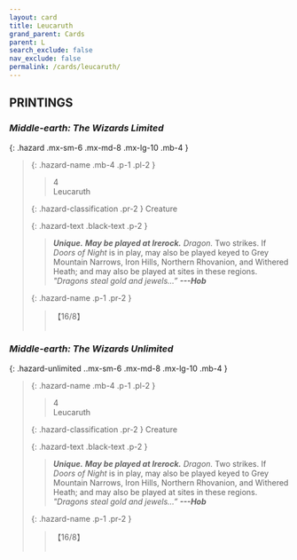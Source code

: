 ```yaml
---
layout: card
title: Leucaruth
grand_parent: Cards
parent: L
search_exclude: false
nav_exclude: false
permalink: /cards/leucaruth/
---
```


## PRINTINGS


### _Middle-earth: The Wizards Limited_

{: .hazard .mx-sm-6 .mx-md-8 .mx-lg-10 .mb-4 }
> {: .hazard-name .mb-4 .p-1 .pl-2 }
> > <div class="hazard-mp">4</div>
> > <div class="card-name">Leucaruth</div>
>
> {: .hazard-classification .pr-2 }
> Creature
>
> {: .hazard-text .black-text .p-2 }
> > _**Unique.**_ ***May be played at Irerock.*** _Dragon._ Two strikes. If _Doors of Night_ is in play, may also be played keyed to Grey Mountain Narrows, Iron Hills, Northern Rhovanion, and Withered Heath; and may also be played at sites in these regions. <br>_"Dragons steal gold and jewels...”_ ***---&#65279;Hob***  
>
> {: .hazard-name .p-1 .pr-2 }
> > <div class="card-shield">【16/8】</div>
> > <div class="card-corruption">&nbsp;</div>

### _Middle-earth: The Wizards Unlimited_

{: .hazard-unlimited ..mx-sm-6 .mx-md-8 .mx-lg-10 .mb-4 }
> {: .hazard-name .mb-4 .p-1 .pl-2 }
> > <div class="hazard-mp">4</div>
> > <div class="card-name">Leucaruth</div>
>
> {: .hazard-classification .pr-2 }
> Creature
>
> {: .hazard-text .black-text .p-2 }
> > _**Unique.**_ ***May be played at Irerock.*** _Dragon._ Two strikes. If _Doors of Night_ is in play, may also be played keyed to Grey Mountain Narrows, Iron Hills, Northern Rhovanion, and Withered Heath; and may also be played at sites in these regions. <br>_"Dragons steal gold and jewels...”_ ***---&#65279;Hob***  
>
> {: .hazard-name .p-1 .pr-2 }
> > <div class="card-shield">【16/8】</div>
> > <div class="card-corruption-white">&nbsp;</div>
